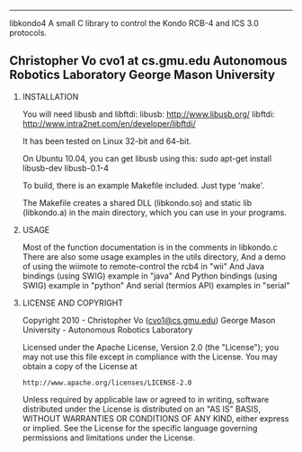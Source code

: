 -------------------------------------------------------------------------------
 libkondo4
 A small C library to control the Kondo RCB-4 and ICS 3.0 protocols.
 
 Christopher Vo
 cvo1 at cs.gmu.edu
 Autonomous Robotics Laboratory
 George Mason University
-------------------------------------------------------------------------------

1. INSTALLATION

    You will need libusb and libftdi:
    libusb:  http://www.libusb.org/
    libftdi: http://www.intra2net.com/en/developer/libftdi/
    
    It has been tested on Linux 32-bit and 64-bit. 

    On Ubuntu 10.04, you can get libusb using this:
        sudo apt-get install libusb-dev libusb-0.1-4

    To build, there is an example Makefile included.
    Just type 'make'.
    
    The Makefile creates a shared DLL (libkondo.so) and static lib (libkondo.a)
        in the main directory, which you can use in your programs. 

2. USAGE

    Most of the function documentation is in the comments in libkondo.c
    There are also some usage examples in the utils directory,
    And a demo of using the wiimote to remote-control the rcb4 in "wii"
    And Java bindings (using SWIG) example in "java"
    And Python bindings (using SWIG) example in "python"
    And serial (termios API) examples in "serial"

3. LICENSE AND COPYRIGHT

    Copyright 2010 - Christopher Vo (cvo1@cs.gmu.edu)
    George Mason University - Autonomous Robotics Laboratory

    Licensed under the Apache License, Version 2.0 (the "License");
    you may not use this file except in compliance with the License.
    You may obtain a copy of the License at
    
       http://www.apache.org/licenses/LICENSE-2.0
    
    Unless required by applicable law or agreed to in writing, software
    distributed under the License is distributed on an "AS IS" BASIS,
    WITHOUT WARRANTIES OR CONDITIONS OF ANY KIND, either express or implied.
    See the License for the specific language governing permissions and
    limitations under the License.
